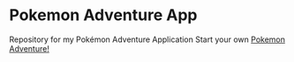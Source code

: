 # Pokemon Adventure App
Repository for my Pokémon Adventure Application 
Start your own [Pokemon Adventure!](https://upbeat-clarke-71de29.netlify.app)
